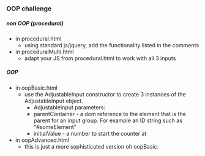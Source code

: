 ### OOP challenge

##### non OOP (procedural)
- in procedural.html
	- using standard js/jquery, add the functionality listed in the comments
- in proceduralMulti.html
	- adapt your JS from procedural.html to work with all 3 inputs

##### OOP
- in oopBasic.html
	- use the AdjustableInput constructor to create 3 instances of the AdjustableInput object.
		- AdjustableInput parameters: 
		- parentContainer - a dom reference to the element that is the parent for an input group.  For example an ID string such as "#someElement"
		- initialValue - a number to start the counter at
- in oopAdvanced.html
	- this is just a more sophisticated version oh oopBasic.